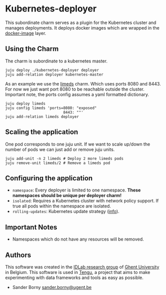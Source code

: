# Kubernetes-deployer
This subordinate charm serves as a plugin for the Kubernetes cluster and manages deployments. It deploys docker images which are wrapped in the [docker-image](https://github.com/tengu-team/layer-docker-image) layer.

## Using the Charm
The charm is subordinate to a kubernetes master.
```
juju deploy ./kubernetes-deployer deployer
juju add-relation deployer kubernetes-master
```
As an example we use the [limeds](https://github.com/tengu-team/layer-limeds) charm. Which uses ports 8080 and 8443. For now we just want port 8080 to be reachable outside the cluster. Important note, the ports config assumes a yaml formatted dictionary.
```
juju deploy limeds
juju config limeds 'ports=8080: "exposed"
                          8443: ""'
juju add-relation limeds deployer
```

## Scaling the application
One pod corresponds to one juju unit. If we want to scale up/down the number of pods we can just add or remove juju units.
```
juju add-unit -n 2 limeds # Deploy 2 more limeds pods
juju remove-unit limeds/2 # Remove a limeds pod
```

## Configuring the application
- `namespace`: Every deployer is limited to one namespace. **These namespaces should be unique per deployer charm!**
- `isolated`: Requires a Kubernetes cluster with network policy support. If true all pods within the namespace are isolated.
- `rolling-updates`: Kubernetes update strategy ([info](https://kubernetes.io/docs/tutorials/kubernetes-basics/update-intro/)).

## Important Notes
- Namespaces which do not have any resources will be removed.



## Authors

This software was created in the [IDLab research group](https://www.ugent.be/ea/idlab) of [Ghent University](https://www.ugent.be) in Belgium. This software is used in [Tengu](https://tengu.io), a project that aims to make experimenting with data frameworks and tools as easy as possible.

 - Sander Borny <sander.borny@ugent.be>
